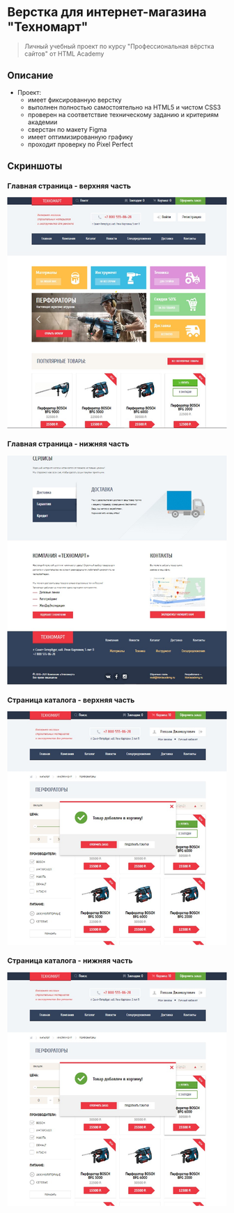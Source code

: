 # Верстка для интернет-магазина "Техномарт"

> Личный учебный проект по курсу "Профессиональная вёрстка сайтов" от HTML Academy

## Описание

- Проект:
  - имеет фиксированную верстку
  - выполнен полностью самостоятельно на HTML5 и чистом CSS3
  - проверен на соответствие техническому заданию и критериям академии
  - сверстан по макету Figma
  - имеет оптимизированную графику
  - проходит проверку по Pixel Perfect

## Скриншоты

### Главная страница - верхняя часть

<img src="./images/screenshots/main-top.jpg" alt="Главная страница - верх">

### Главная страница - нижняя часть

<img src="./images/screenshots/main-bottom.jpg" alt="Главная страница - низ">

### Страница каталога - верхняя часть

<img src="./images/screenshots/catalog-top.jpg" alt="Страница каталога - верх">

### Страница каталога - нижняя часть

<img src="./images/screenshots/catalog-top.jpg" alt="Страница каталога - низ">
